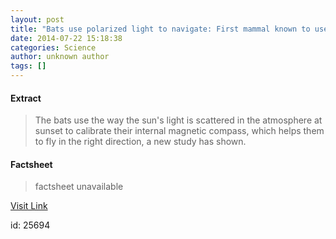 ```yaml
---
layout: post
title: "Bats use polarized light to navigate: First mammal known to use polarization patterns in the sky to navigate"
date: 2014-07-22 15:18:38
categories: Science
author: unknown author
tags: []
---
```



#### Extract
>The bats use the way the sun's light is scattered in the atmosphere at sunset to calibrate their internal magnetic compass, which helps them to fly in the right direction, a new study has shown.

#### Factsheet
>factsheet unavailable

[Visit Link](http://feeds.sciencedaily.com/~r/sciencedaily/~3/URk4Tzy0pfQ/140722111838.htm)

id:   25694
